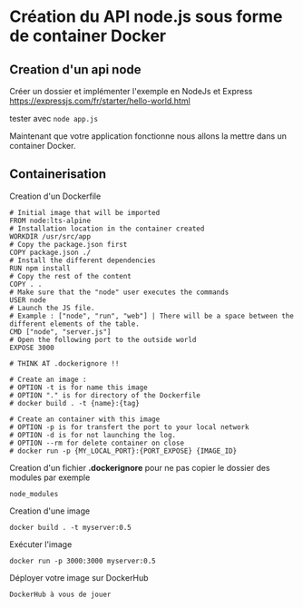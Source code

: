 # Création du API node.js sous forme de container Docker

## Creation d'un api node

Créer un dossier et implémenter l'exemple en NodeJs et Express
https://expressjs.com/fr/starter/hello-world.html

tester avec `node app.js`

Maintenant que votre application fonctionne nous allons la mettre dans un container Docker.

## Containerisation

Creation d'un Dockerfile

    # Initial image that will be imported
    FROM node:lts-alpine
    # Installation location in the container created
    WORKDIR /usr/src/app
    # Copy the package.json first
    COPY package.json ./
    # Install the different dependencies
    RUN npm install
    # Copy the rest of the content
    COPY . .
    # Make sure that the "node" user executes the commands
    USER node
    # Launch the JS file.
    # Example : ["node", "run", "web"] | There will be a space between the different elements of the table.
    CMD ["node", "server.js"]
    # Open the following port to the outside world
    EXPOSE 3000

    # THINK AT .dockerignore !!

    # Create an image :
    # OPTION -t is for name this image
    # OPTION "." is for directory of the Dockerfile
    # docker build . -t {name}:{tag}

    # Create an container with this image
    # OPTION -p is for transfert the port to your local network
    # OPTION -d is for not launching the log.
    # OPTION --rm for delete container on close
    # docker run -p {MY_LOCAL_PORT}:{PORT_EXPOSE} {IMAGE_ID}

Creation d'un fichier **.dockerignore** pour ne pas copier le dossier des modules par exemple

    node_modules

Creation d'une image

    docker build . -t myserver:0.5

Exécuter l'image

    docker run -p 3000:3000 myserver:0.5

Déployer votre image sur DockerHub

    DockerHub à vous de jouer
